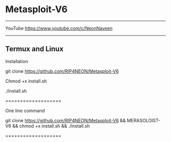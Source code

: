 # Metasploit-V6

____________________________________
YouTube 
https://www.youtube.com/c/NeonNaveen
______________________________________

Termux and Linux
----------------

Installation

git clone https://github.com/RIP4NEON/Metasploit-V6

Chmod +x install.sh

./install.sh

===================

One line command

git clone https://github.com/RIP4NEON/Metasploit-V6 && MERASOLOIST-V6 && chmod +x install.sh && ./install.sh

===================
